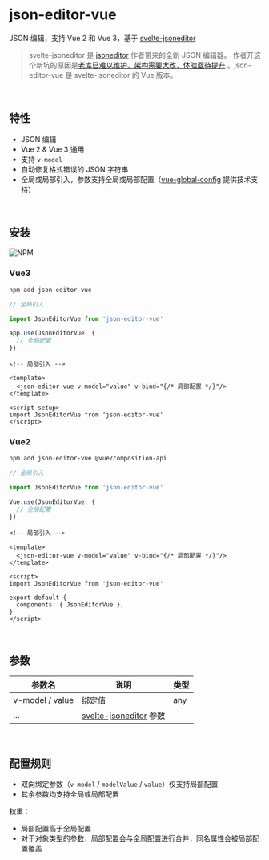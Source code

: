 # json-editor-vue

JSON 编辑，支持 Vue 2 和 Vue 3，基于 [svelte-jsoneditor](https://github.com/josdejong/svelte-jsoneditor)

> svelte-jsoneditor 是 [jsoneditor](https://github.com/josdejong/jsoneditor) 作者带来的全新 JSON 编辑器。
> 作者开这个新坑的原因是[老库已难以维护、架构需要大改、体验亟待提升](https://github.com/josdejong/jsoneditor/issues/1223) 。json-editor-vue 是
> svelte-jsoneditor 的 Vue 版本。

<br>

## 特性

- JSON 编辑
- Vue 2 & Vue 3 通用
- 支持 `v-model`
- 自动修复格式错误的 JSON 字符串
- 全局或局部引入，参数支持全局或局部配置（[vue-global-config](https://github.com/cloydlau/vue-global-config.git) 提供技术支持）

<br>

## 安装

![NPM](https://nodei.co/npm/json-editor-vue.png)

### Vue3

```bash
npm add json-editor-vue
```

```ts
// 全局引入

import JsonEditorVue from 'json-editor-vue'

app.use(JsonEditorVue, {
  // 全局配置
})
```

```vue
<!-- 局部引入 -->

<template>
  <json-editor-vue v-model="value" v-bind="{/* 局部配置 */}"/>
</template>

<script setup>
import JsonEditorVue from 'json-editor-vue'
</script>
```

### Vue2

```bash
npm add json-editor-vue @vue/composition-api
```

```ts
// 全局引入

import JsonEditorVue from 'json-editor-vue'

Vue.use(JsonEditorVue, {
  // 全局配置
})
```

```vue
<!-- 局部引入 -->

<template>
  <json-editor-vue v-model="value" v-bind="{/* 局部配置 */}"/>
</template>

<script>
import JsonEditorVue from 'json-editor-vue'

export default {
  components: { JsonEditorVue },
}
</script>
```

<br>

## 参数

| 参数名 | 说明 | 类型  |
| --- | --- |-----|
| v-model / value | 绑定值 | any |
| ... | [svelte-jsoneditor](https://github.com/josdejong/svelte-jsoneditor/) 参数 |

<br>

## 配置规则

- 双向绑定参数（`v-model` / `modelValue` / `value`）仅支持局部配置
- 其余参数均支持全局或局部配置

权重：

- 局部配置高于全局配置
- 对于对象类型的参数，局部配置会与全局配置进行合并，同名属性会被局部配置覆盖
